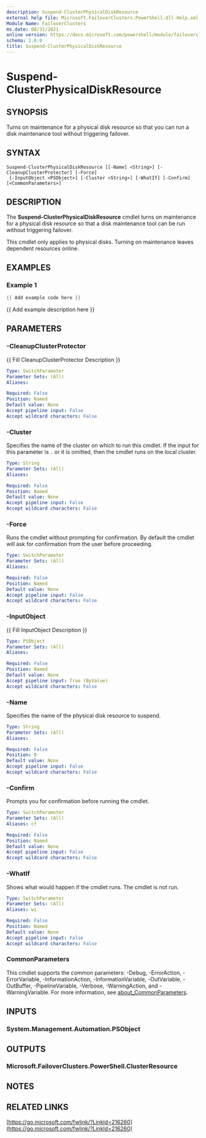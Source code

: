 ```yaml
---
description: Suspend-ClusterPhysicalDiskResource
external help file: Microsoft.FailoverClusters.PowerShell.dll-Help.xml
Module Name: FailoverClusters
ms.date: 08/31/2021
online version: https://docs.microsoft.com/powershell/module/failoverclusters/suspend-clusterphysicaldiskresource?view=windowsserver2022-ps&wt.mc_id=ps-gethelp
schema: 2.0.0
title: Suspend-ClusterPhysicalDiskResource
---
```


# Suspend-ClusterPhysicalDiskResource

## SYNOPSIS
Turns on maintenance for a physical disk resource so that you can run a disk maintenance tool without triggering failover.

## SYNTAX

```
Suspend-ClusterPhysicalDiskResource [[-Name] <String>] [-CleanupClusterProtector] [-Force]
 [-InputObject <PSObject>] [-Cluster <String>] [-WhatIf] [-Confirm] [<CommonParameters>]
```

## DESCRIPTION
The **Suspend-ClusterPhysicalDiskResource** cmdlet turns on maintenance for a physical disk resource so that a disk maintenance tool can be run without triggering failover.

This cmdlet only applies to physical disks. Turning on maintenance leaves dependent resources online.

## EXAMPLES

### Example 1
```powershell
{{ Add example code here }}
```

{{ Add example description here }}

## PARAMETERS

### -CleanupClusterProtector
{{ Fill CleanupClusterProtector Description }}

```yaml
Type: SwitchParameter
Parameter Sets: (All)
Aliases:

Required: False
Position: Named
Default value: None
Accept pipeline input: False
Accept wildcard characters: False
```

### -Cluster
Specifies the name of the cluster on which to run this cmdlet.
If the input for this parameter is `.` or it is omitted, then the cmdlet runs on the local cluster.

```yaml
Type: String
Parameter Sets: (All)
Aliases:

Required: False
Position: Named
Default value: None
Accept pipeline input: False
Accept wildcard characters: False
```

### -Force
Runs the cmdlet without prompting for confirmation.
By default the cmdlet will ask for confirmation from the user before proceeding.

```yaml
Type: SwitchParameter
Parameter Sets: (All)
Aliases:

Required: False
Position: Named
Default value: None
Accept pipeline input: False
Accept wildcard characters: False
```

### -InputObject
{{ Fill InputObject Description }}

```yaml
Type: PSObject
Parameter Sets: (All)
Aliases:

Required: False
Position: Named
Default value: None
Accept pipeline input: True (ByValue)
Accept wildcard characters: False
```

### -Name
Specifies the name of the physical disk resource to suspend.

```yaml
Type: String
Parameter Sets: (All)
Aliases:

Required: False
Position: 0
Default value: None
Accept pipeline input: False
Accept wildcard characters: False
```

### -Confirm
Prompts you for confirmation before running the cmdlet.

```yaml
Type: SwitchParameter
Parameter Sets: (All)
Aliases: cf

Required: False
Position: Named
Default value: None
Accept pipeline input: False
Accept wildcard characters: False
```

### -WhatIf
Shows what would happen if the cmdlet runs.
The cmdlet is not run.

```yaml
Type: SwitchParameter
Parameter Sets: (All)
Aliases: wi

Required: False
Position: Named
Default value: None
Accept pipeline input: False
Accept wildcard characters: False
```

### CommonParameters
This cmdlet supports the common parameters: -Debug, -ErrorAction, -ErrorVariable, -InformationAction, -InformationVariable, -OutVariable, -OutBuffer, -PipelineVariable, -Verbose, -WarningAction, and -WarningVariable. For more information, see [about_CommonParameters](http://go.microsoft.com/fwlink/?LinkID=113216).

## INPUTS

### System.Management.Automation.PSObject

## OUTPUTS

### Microsoft.FailoverClusters.PowerShell.ClusterResource

## NOTES

## RELATED LINKS

[https://go.microsoft.com/fwlink/?LinkId=216260](https://go.microsoft.com/fwlink/?LinkId=216260)

